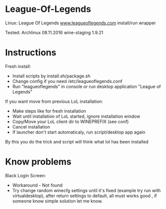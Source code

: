 # League-Of-Legends
Linux: League Of Legends www.leagueoflegends.com install/run wrapper

Tested: Archlinux 08.11.2016 wine-staging 1.9.21

# Instructions
Fresh install:

- Install scripts by install.sh/package.sh
- Change config if you need /etc/leagueoflegends.conf
- Run "leagueoflegends" in console or run desktop application "League of Legends"

If you want move from previous LoL installation:

- Make steps like for fresh installation
- Wait until installation of LoL started, ignore installation window
- Copy/Move your LoL client dir to WINEPREFIX (see conf)
- Cancel installation
- If launcher don't start automaticaly, run script/desktop app again

By this you do the trick and script will think what lol has been installed

# Know problems

Black Login Screen:
- Workaround - Not found
- Try change random winecfg settings until it's fixed (example try run with virtualdesktop), after return settings to default, all must works good , if someone know simple solution let me know.
